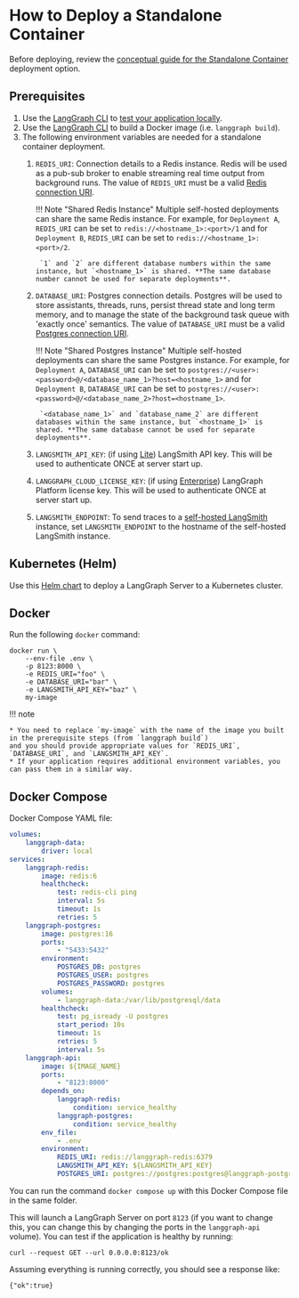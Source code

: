 # How to Deploy a Standalone Container

Before deploying, review the [conceptual guide for the Standalone Container](../../concepts/langgraph_standalone_container.md) deployment option.

## Prerequisites

1. Use the [LangGraph CLI](../../concepts/langgraph_cli.md) to [test your application locally](./test_locally.md).
1. Use the [LangGraph CLI](../../concepts/langgraph_cli.md) to build a Docker image (i.e. `langgraph build`).
1. The following environment variables are needed for a standalone container deployment.
    1. `REDIS_URI`: Connection details to a Redis instance. Redis will be used as a pub-sub broker to enable streaming real time output from background runs. The value of `REDIS_URI` must be a valid [Redis connection URI](https://redis-py.readthedocs.io/en/stable/connections.html#redis.Redis.from_url).

        !!! Note "Shared Redis Instance"
            Multiple self-hosted deployments can share the same Redis instance. For example, for `Deployment A`, `REDIS_URI` can be set to `redis://<hostname_1>:<port>/1` and for `Deployment B`, `REDIS_URI` can be set to `redis://<hostname_1>:<port>/2`.

            `1` and `2` are different database numbers within the same instance, but `<hostname_1>` is shared. **The same database number cannot be used for separate deployments**.

    1. `DATABASE_URI`: Postgres connection details. Postgres will be used to store assistants, threads, runs, persist thread state and long term memory, and to manage the state of the background task queue with 'exactly once' semantics. The value of `DATABASE_URI` must be a valid [Postgres connection URI](https://www.postgresql.org/docs/current/libpq-connect.html#LIBPQ-CONNSTRING-URIS).

        !!! Note "Shared Postgres Instance"
            Multiple self-hosted deployments can share the same Postgres instance. For example, for `Deployment A`, `DATABASE_URI` can be set to `postgres://<user>:<password>@/<database_name_1>?host=<hostname_1>` and for `Deployment B`, `DATABASE_URI` can be set to `postgres://<user>:<password>@/<database_name_2>?host=<hostname_1>`.

            `<database_name_1>` and `database_name_2` are different databases within the same instance, but `<hostname_1>` is shared. **The same database cannot be used for separate deployments**.

    1. `LANGSMITH_API_KEY`: (if using [Lite](../../concepts/langgraph_data_plane.md#lite-vs-enterprise)) LangSmith API key. This will be used to authenticate ONCE at server start up.
    1. `LANGGRAPH_CLOUD_LICENSE_KEY`: (if using [Enterprise](../../concepts/langgraph_data_plane.md#lite-vs-enterprise)) LangGraph Platform license key. This will be used to authenticate ONCE at server start up.
    1. `LANGSMITH_ENDPOINT`: To send traces to a [self-hosted LangSmith](https://docs.smith.langchain.com/self_hosting) instance, set `LANGSMITH_ENDPOINT` to the hostname of the self-hosted LangSmith instance.

## Kubernetes (Helm)

Use this [Helm chart](https://github.com/langchain-ai/helm/blob/main/charts/langgraph-cloud/README.md) to deploy a LangGraph Server to a Kubernetes cluster.

## Docker

Run the following `docker` command:
```shell
docker run \
    --env-file .env \
    -p 8123:8000 \
    -e REDIS_URI="foo" \
    -e DATABASE_URI="bar" \
    -e LANGSMITH_API_KEY="baz" \
    my-image
```

!!! note

    * You need to replace `my-image` with the name of the image you built in the prerequisite steps (from `langgraph build`)
    and you should provide appropriate values for `REDIS_URI`, `DATABASE_URI`, and `LANGSMITH_API_KEY`.
    * If your application requires additional environment variables, you can pass them in a similar way.

## Docker Compose

Docker Compose YAML file:
```yml
volumes:
    langgraph-data:
        driver: local
services:
    langgraph-redis:
        image: redis:6
        healthcheck:
            test: redis-cli ping
            interval: 5s
            timeout: 1s
            retries: 5
    langgraph-postgres:
        image: postgres:16
        ports:
            - "5433:5432"
        environment:
            POSTGRES_DB: postgres
            POSTGRES_USER: postgres
            POSTGRES_PASSWORD: postgres
        volumes:
            - langgraph-data:/var/lib/postgresql/data
        healthcheck:
            test: pg_isready -U postgres
            start_period: 10s
            timeout: 1s
            retries: 5
            interval: 5s
    langgraph-api:
        image: ${IMAGE_NAME}
        ports:
            - "8123:8000"
        depends_on:
            langgraph-redis:
                condition: service_healthy
            langgraph-postgres:
                condition: service_healthy
        env_file:
            - .env
        environment:
            REDIS_URI: redis://langgraph-redis:6379
            LANGSMITH_API_KEY: ${LANGSMITH_API_KEY}
            POSTGRES_URI: postgres://postgres:postgres@langgraph-postgres:5432/postgres?sslmode=disable
```

You can run the command `docker compose up` with this Docker Compose file in the same folder.

This will launch a LangGraph Server on port `8123` (if you want to change this, you can change this by changing the ports in the `langgraph-api` volume). You can test if the application is healthy by running:

```shell
curl --request GET --url 0.0.0.0:8123/ok
```
Assuming everything is running correctly, you should see a response like:

```shell
{"ok":true}
```
